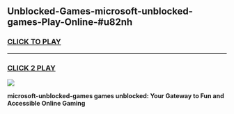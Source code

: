 
## Unblocked-Games-microsoft-unblocked-games-Play-Online-#u82nh
<h3>
<a href="https://premium.freeplayer.one?title=microsoft-unblocked-games&ref=27F">CLICK TO PLAY</a></h3>
<hr>

<h3>
<a href="https://premium.freeplayer.one?title=microsoft-unblocked-games&ref=27F">CLICK 2 PLAY</a>
  
</h3>

<a href="https://premium.freeplayer.one?title=microsoft-unblocked-games&ref=27F"><img src="https://clearcache.store/games.png"></a>


**microsoft-unblocked-games games unblocked: Your Gateway to Fun and Accessible Online Gaming**
